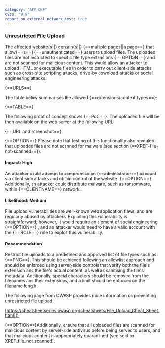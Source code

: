 ```yaml
---
category: "APP-CNF"
cvss: "9.9"
report_on_external_network_test: true
---
```

### Unrestricted File Upload
The affected website{s||} contain{s||} {==multiple pages||a page==} that allow{==s==} {==unauthenticated==} users to upload files. The uploaded files are not restricted to specific file type extensions {==OPTION==} and are not scanned for malicious content. This would allow an attacker to upload HTML or executable files in order to carry out client-side attacks such as cross-site scripting attacks, drive-by download attacks or social engineering attacks.

{==URLS==}

The table below summarises the allowed {==extensions/content types==}:

{==TABLE==}

The following proof of concept shows {==PoC==}. The uploaded file will be then available on the web server at the following URL:

{==URL and screenshot==}

{==OPTION==} Please note that testing of this functionality also revealed that uploaded files are not scanned for malware (see section {==XREF-file-not-scanned==}).
#### Impact: High
An attacker could attempt to compromise an {==administrator==} account via client side attacks and obtain control of the website. {==OPTION==} Additionally, an attacker could distribute malware, such as ransomware, within {==CLIENTNAME==} network.
#### Likelihood: Medium
File upload vulnerabilities are well-known web application flaws, and are regularly abused by attackers. Exploiting this vulnerability is straightforward; however, it would require an element of social engineering {==OPTION==} , and an attacker would need to have a valid account with the {==ROLE==} role to exploit this vulnerability.
#### Recommendation
Restrict file uploads to a predefined and approved list of file types such as {==PNG==}. This should be achieved following an allowlist approach and should be enforced using server-side controls that verify both the file's extension and the file's actual content, as well as sanitising the file's metadata. Additionally, special characters should be removed from the filenames and their extensions, and a limit should be enforced on the filename length.

The following page from OWASP provides more information on preventing unrestricted file upload.

[https://cheatsheetseries.owasp.org/cheatsheets/File_Upload_Cheat_Sheet.html]()

{==OPTION==}Additionally, ensure that all uploaded files are scanned for malicious content by server-side antivirus before being served to users, and that malicious content is appropriately quarantined (see section XREF_file_not_scanned).

